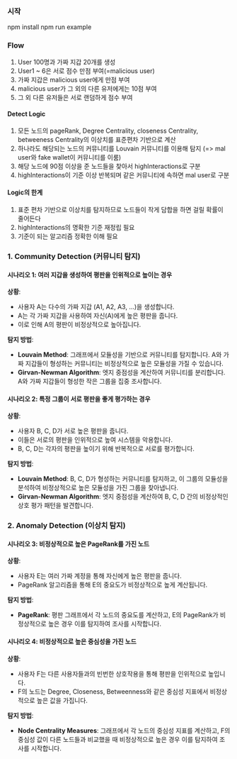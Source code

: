 ### 시작

npm install
npm run example

### Flow

1. User 100명과 가짜 지갑 20개를 생성  
2. User1 ~ 6은 서로 점수 만점 부여(=malicious user)
3. 가짜 지갑은 malicious user에게 만점 부여
4. malicious user가 그 외의 다른 유저에게는 10점 부여
5. 그 외 다른 유저들은 서로 랜덤하게 점수 부여

#### Detect Logic

1. 모든 노드의 pageRank, Degree Centrality, closeness Centrality, betweeness Centrality의 이상치를 표준편차 기반으로 계산
2. 하나라도 해당되는 노드의 커뮤니티를 Louvain 커뮤니티를 이용해 탐지 (=> mal user와 fake wallet이 커뮤니티를 이룸)
3. 해당 노드에 90점 이상을 준 노드들을 찾아서 highInteractions로 구분
4. highInteractions이 기준 이상 반복되며 같은 커뮤니티에 속하면 mal user로 구분

#### Logic의 한계

1. 표준 편차 기반으로 이상치를 탐지하므로 노드들이 작게 담합을 하면 걸릴 확률이 줄어든다
2. highInteractions의 명확한 기준 재정립 필요
3. 기준이 되는 알고리즘 정확한 이해 필요



### 1. Community Detection (커뮤니티 탐지)

#### 시나리오 1: 여러 지갑을 생성하여 평판을 인위적으로 높이는 경우

**상황**:

- 사용자 A는 다수의 가짜 지갑 (A1, A2, A3, ...)을 생성합니다.
- A는 각 가짜 지갑을 사용하여 자신(A)에게 높은 평판을 줍니다.
- 이로 인해 A의 평판이 비정상적으로 높아집니다.

**탐지 방법**:

- **Louvain Method**: 그래프에서 모듈성을 기반으로 커뮤니티를 탐지합니다. A와 가짜 지갑들이 형성하는 커뮤니티는 비정상적으로 높은 모듈성을 가질 수 있습니다.
- **Girvan-Newman Algorithm**: 엣지 중점성을 계산하여 커뮤니티를 분리합니다. A와 가짜 지갑들이 형성한 작은 그룹을 집중 조사합니다.

#### 시나리오 2: 특정 그룹이 서로 평판을 좋게 평가하는 경우

**상황**:

- 사용자 B, C, D가 서로 높은 평판을 줍니다.
- 이들은 서로의 평판을 인위적으로 높여 시스템을 악용합니다.
- B, C, D는 각자의 평판을 높이기 위해 반복적으로 서로를 평가합니다.

**탐지 방법**:

- **Louvain Method**: B, C, D가 형성하는 커뮤니티를 탐지하고, 이 그룹의 모듈성을 분석하여 비정상적으로 높은 모듈성을 가진 그룹을 찾아냅니다.
- **Girvan-Newman Algorithm**: 엣지 중점성을 계산하여 B, C, D 간의 비정상적인 상호 평가 패턴을 발견합니다.

### 2. Anomaly Detection (이상치 탐지)

#### 시나리오 3: 비정상적으로 높은 PageRank를 가진 노드

**상황**:

- 사용자 E는 여러 가짜 계정을 통해 자신에게 높은 평판을 줍니다.
- PageRank 알고리즘을 통해 E의 중요도가 비정상적으로 높게 계산됩니다.

**탐지 방법**:

- **PageRank**: 평판 그래프에서 각 노드의 중요도를 계산하고, E의 PageRank가 비정상적으로 높은 경우 이를 탐지하여 조사를 시작합니다.

#### 시나리오 4: 비정상적으로 높은 중심성을 가진 노드

**상황**:

- 사용자 F는 다른 사용자들과의 빈번한 상호작용을 통해 평판을 인위적으로 높입니다.
- F의 노드는 Degree, Closeness, Betweenness와 같은 중심성 지표에서 비정상적으로 높은 값을 가집니다.

**탐지 방법**:

- **Node Centrality Measures**: 그래프에서 각 노드의 중심성 지표를 계산하고, F의 중심성 값이 다른 노드들과 비교했을 때 비정상적으로 높은 경우 이를 탐지하여 조사를 시작합니다.
